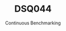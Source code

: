 ---
layout: docu
title: DSQ044
subtitle: Continuous Benchmarking
selected: TPC-DS
expanded: Benchmarking
benchmark: /individual_results/DSQ044.html
---